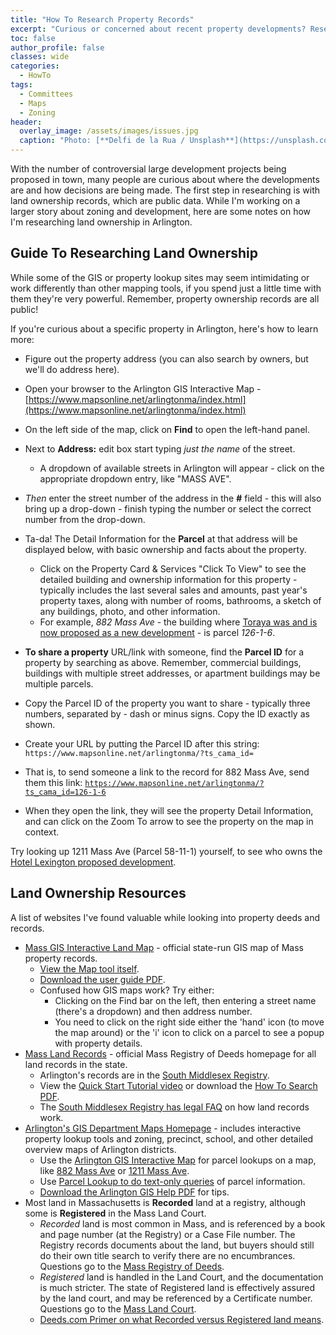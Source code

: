 ```yaml
---
title: "How To Research Property Records"
excerpt: "Curious or concerned about recent property developments? Research the land records."
toc: false
author_profile: false
classes: wide
categories:
  - HowTo
tags:
  - Committees
  - Maps
  - Zoning
header:
  overlay_image: /assets/images/issues.jpg
  caption: "Photo: [**Delfi de la Rua / Unsplash**](https://unsplash.com)"
---
```


With the number of controversial large development projects being proposed in town, many people are curious about where the developments are and how decisions are being made.  The first step in researching is with land ownership records, which are public data.  While I'm working on a larger story about zoning and development, here are some notes on how I'm researching land ownership in Arlington.

## Guide To Researching Land Ownership

While some of the GIS or property lookup sites may seem intimidating or work differently than other mapping tools, if you spend just a little time with them they're very powerful.  Remember, property ownership records are all public!

If you're curious about a specific property in Arlington, here's how to learn more:

- Figure out the property address (you can also search by owners, but we'll do address here).
- Open your browser to the Arlington GIS Interactive Map - [https://www.mapsonline.net/arlingtonma/index.html](https://www.mapsonline.net/arlingtonma/index.html)
- On the left side of the map, click on **Find** to open the left-hand panel.
- Next to **Address:** edit box start typing _just the name_ of the street.  
  - A dropdown of available streets in Arlington will appear - click on the appropriate dropdown entry, like "MASS AVE".
- _Then_ enter the street number of the address in the **#** field - this will also bring up a drop-down - finish typing the number or select the correct number from the drop-down.
- Ta-da!  The Detail Information for the **Parcel** at that address will be displayed below, with basic ownership and facts about the property.
  - Click on the Property Card & Services "Click To View" to see the detailed building and ownership information for this property - typically includes the last several sales and amounts, past year's property taxes, along with number of rooms, bathrooms, a sketch of any buildings, photo, and other information.
  - For example, _882 Mass Ave_ - the building where [Toraya was and is now proposed as a new development](/issues/882massave) - is parcel _126-1-6_.

- **To share a property** URL/link with someone, find the **Parcel ID** for a property by searching as above.  Remember, commercial buildings, buildings with multiple street addresses, or apartment buildings may be multiple parcels.
- Copy the Parcel ID of the property you want to share - typically three numbers, separated by - dash or minus signs.  Copy the ID exactly as shown.
- Create your URL by putting the Parcel ID after this string: `https://www.mapsonline.net/arlingtonma/?ts_cama_id=`
- That is, to send someone a link to the record for 882 Mass Ave, send them this link:
  [`https://www.mapsonline.net/arlingtonma/?ts_cama_id=126-1-6`](https://www.mapsonline.net/arlingtonma/?ts_cama_id=126-1-6)
- When they open the link, they will see the property Detail Information, and can click on the Zoom To arrow to see the property on the map in context.

Try looking up 1211 Mass Ave (Parcel 58-11-1) yourself, to see who owns the [Hotel Lexington proposed development](/issues/hotellexington).

## Land Ownership Resources

A list of websites I've found valuable while looking into property deeds and records.

- <i class="fa fa-map"></i> [Mass GIS Interactive Land Map](https://www.mass.gov/service-details/massachusetts-interactive-property-map) - official state-run GIS map of Mass property records. 
  - [View the Map tool itself](http://massgis.maps.arcgis.com/apps/OnePane/basicviewer/index.html?appid=47689963e7bb4007961676ad9fc56ae9).
  - <i class="fa fa-info-circle"></i> [Download the user guide PDF](https://www.mass.gov/doc/massachusetts-interactive-property-map-user-guide/download).
  - Confused how GIS maps work? Try either:
    - Clicking on the Find bar on the left, then entering a street name (there's a dropdown) and then address number.
    - You need to click on the right side either the 'hand' icon (to move the map around) or the 'i' icon to click on a parcel to see a popup with property details.
- <i class="fa fa-file-contract"></i> [Mass Land Records](https://www.masslandrecords.com/) - official Mass Registry of Deeds homepage for all land records in the state.
  - Arlington's records are in the [South Middlesex Registry](https://www.masslandrecords.com/MiddlesexSouth/default.aspx?AspxAutoDetectCookieSupport=1).
  - <i class="fa fa-info-circle"></i> View the [Quick Start Tutorial video](http://youtu.be/3WV0qcMpORw) or download the [How To Search PDF](https://www.masslandrecords.com/MiddlesexSouth/default.aspx?AspxAutoDetectCookieSupport=1#).
  - The [South Middlesex Registry has legal FAQ](http://www.middlesexsouthregistry.com/faq.html) on how land records work.
- <i class="fa fa-map-marked"></i> [Arlington's GIS Department Maps Homepage](https://www.arlingtonma.gov/departments/information-technology/geographic-information-system-gis) - includes interactive property lookup tools and zoning, precinct, school, and other detailed overview maps of Arlington districts.  
  - Use the [Arlington GIS Interactive Map](https://www.mapsonline.net/arlingtonma/index.html) for parcel lookups on a map, like [882 Mass Ave](https://www.mapsonline.net/arlingtonma/?ts_cama_id=126-1-6#x=-7922040.241994,5223600.966815,-7921818.992627,5223760.409679) or [1211 Mass Ave](https://www.mapsonline.net/arlingtonma/?ts_cama_id=58-11-1#x=-7923472.218977,5224628.990286,-7923250.96961,5224788.43315).
  - Use [Parcel Lookup to do text-only queries](https://www.arlingtonma.gov/departments/information-technology/geographic-information-system-gis/address-search) of parcel information.
  - <i class="fa fa-info-circle"></i> [Download the Arlington GIS Help PDF](https://www.arlingtonma.gov/home/showdocument?id=22331) for tips.
- <i class="fa fa-drafting-compass"></i> Most land in Massachusetts is **Recorded** land at a registry, although some is **Registered** in the Mass Land Court.
  - _Recorded_ land is most common in Mass, and is referenced by a book and page number (at the Registry) or a Case File number.  The Registry records documents about the land, but buyers should still do their own title search to verify there are no encumbrances. Questions go to the [Mass Registry of Deeds](https://www.sec.state.ma.us/rod/rodidx.htm).
  - _Registered_ land is handled in the Land Court, and the documentation is much stricter.  The state of Registered land is effectively assured by the land court, and may be referenced by a Certificate number. Questions go to the [Mass Land Court](https://www.mass.gov/orgs/land-court).
  - [Deeds.com Primer on what Recorded versus Registered land means](https://www.deeds.com/articles/understanding-the-difference-between-recorded-land-and-registered-land-in-massachusetts/).

